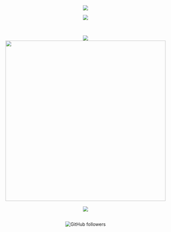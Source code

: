 <!--
**miri215/miri215** is a ✨ _special_ ✨ repository because its `README.md` (this file) appears on your GitHub profile.

Here are some ideas to get you started:

- 🔭 I’m currently working on ...
- 🌱 I’m currently learning ...
- 👯 I’m looking to collaborate on ...
- 🤔 I’m looking for help with ...
- 💬 Ask me about ...
- 📫 How to reach me: ...
- 😄 Pronouns: ...
- ⚡ Fun fact: ...
-->
<div align="center">

 <img src="https://capsule-render.vercel.app/api?type=slice&color=auto&height=300&section=header&text=kaya&fontSize=90" />
 <p>
  <a href="https://www.youtube.com/">
   <img src="https://www.vectorlogo.zone/logos/unity3d/unity3d-icon.svg" />
  </a>
 </p>
<br>
</br>

  <img src="https://github-readme-stats.vercel.app/api?username=miri215&theme=vue&show_icons=true" />

  <img src="https://github-readme-stats.vercel.app/api/top-langs?username=miri215&theme=vue&show_icons=true" width=500 />

<br>
</br>
 <img src="https://capsule-render.vercel.app/api?type=wave&color=auto&height=300&section=footer&text=%20&fontSize=90" />
<br>
</br>
 <p>
  <img alt="GitHub followers" src="https://img.shields.io/github/followers/miri215?style=social">
 </p>
</div>
